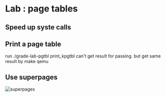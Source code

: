 # Lab : page tables

## Speed up syste calls

## Print a page table

run ./grade-lab-pgtbl print_kpgtbl can't get result for passing.
but get same result by make qemu

## Use superpages

![superpages](https://erlsrnby04.github.io/2024/10/05/MIT-6-1810-Lab3-page-tables/)